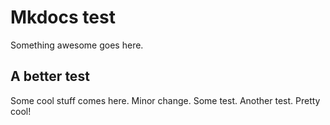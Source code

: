 # Mkdocs test

Something awesome goes here.

## A better test

Some cool stuff comes here. Minor change. Some test. Another test. Pretty cool!
